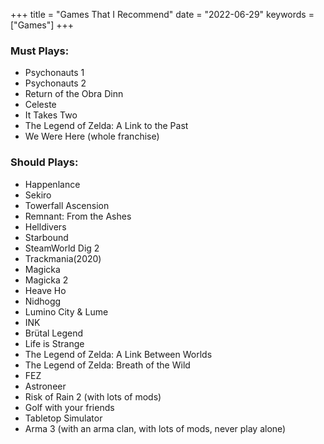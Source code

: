 +++
title = "Games That I Recommend"
date = "2022-06-29"
keywords = ["Games"]
+++

### Must Plays:
- Psychonauts 1
- Psychonauts 2
- Return of the Obra Dinn
- Celeste
- It Takes Two
- The Legend of Zelda: A Link to the Past
- We Were Here (whole franchise)


### Should Plays:
- Happenlance
- Sekiro
- Towerfall Ascension
- Remnant: From the Ashes
- Helldivers
- Starbound
- SteamWorld Dig 2
- Trackmania(2020)
- Magicka
- Magicka 2
- Heave Ho
- Nidhogg
- Lumino City & Lume
- INK
- Brütal Legend
- Life is Strange
- The Legend of Zelda: A Link Between Worlds
- The Legend of Zelda: Breath of the Wild
- FEZ
- Astroneer
- Risk of Rain 2 (with lots of mods)
- Golf with your friends
- Tabletop Simulator
- Arma 3 (with an arma clan, with lots of mods, never play alone)
